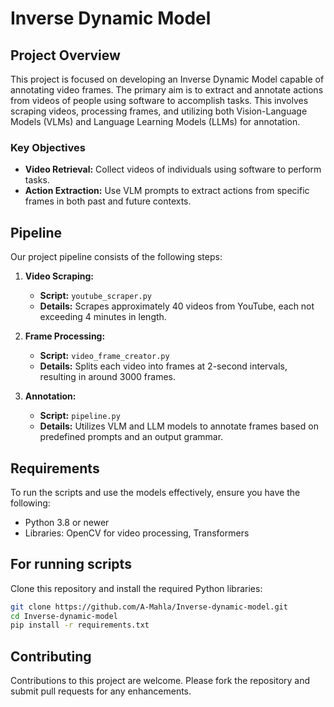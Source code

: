 # Inverse Dynamic Model

## Project Overview
This project is focused on developing an Inverse Dynamic Model capable of annotating video frames. The primary aim is to extract and annotate actions from videos of people using software to accomplish tasks. This involves scraping videos, processing frames, and utilizing both Vision-Language Models (VLMs) and Language Learning Models (LLMs) for annotation.

### Key Objectives
- **Video Retrieval:** Collect videos of individuals using software to perform tasks.
- **Action Extraction:** Use VLM prompts to extract actions from specific frames in both past and future contexts.

## Pipeline
Our project pipeline consists of the following steps:

1. **Video Scraping:**
   - **Script:** `youtube_scraper.py`
   - **Details:** Scrapes approximately 40 videos from YouTube, each not exceeding 4 minutes in length.

2. **Frame Processing:**
   - **Script:** `video_frame_creator.py`
   - **Details:** Splits each video into frames at 2-second intervals, resulting in around 3000 frames.

3. **Annotation:**
   - **Script:** `pipeline.py`
   - **Details:** Utilizes VLM and LLM models to annotate frames based on predefined prompts and an output grammar.


## Requirements
To run the scripts and use the models effectively, ensure you have the following:

- Python 3.8 or newer
- Libraries: OpenCV for video processing, Transformers

## For running scripts
Clone this repository and install the required Python libraries:

```bash
git clone https://github.com/A-Mahla/Inverse-dynamic-model.git
cd Inverse-dynamic-model
pip install -r requirements.txt
```

## Contributing
Contributions to this project are welcome. Please fork the repository and submit pull requests for any enhancements.
